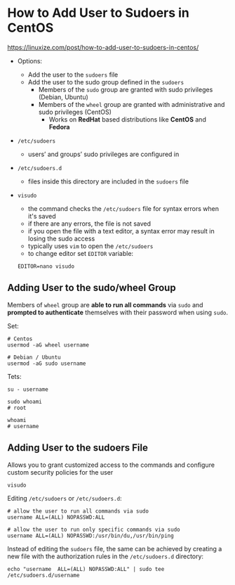
# How to Add User to Sudoers in CentOS

https://linuxize.com/post/how-to-add-user-to-sudoers-in-centos/


- Options:
  - Add the user to the `sudoers` file
  - Add the user to the sudo group defined in the `sudoers`
    - Members of the `sudo` group are granted with sudo privileges (Debian, Ubuntu)
    - Members of the `wheel` group are granted with administrative and sudo privileges (CentOS)
      - Works on **RedHat** based distributions like **CentOS** and **Fedora**


- `/etc/sudoers`
  - users’ and groups’ sudo privileges are configured in  
- `/etc/sudoers.d`
  - files inside this directory are included in the `sudoers` file  
- `visudo`
  - the command checks the `/etc/sudoers` file for syntax errors when it's saved
  - if there are any errors, the file is not saved
  - if you open the file with a text editor, a syntax error may result in losing the sudo access
  - typically uses `vim` to open the `/etc/sudoers`
  - to change editor set `EDITOR` variable:
  ```
  EDITOR=nano visudo
  ```

## Adding User to the sudo/wheel Group

Members of `wheel` group are **able to run all commands** via `sudo` and **prompted to authenticate** themselves with their password when using `sudo`.

Set:
```
# Centos
usermod -aG wheel username

# Debian / Ubuntu
usermod -aG sudo username
```
Tets:
```
su - username

sudo whoami
# root

whoami
# username
```

## Adding User to the sudoers File

Allows you to grant customized access to the commands and configure custom security policies for the user

```
visudo
```
Editing `/etc/sudoers` or `/etc/sudoers.d`:
```
# allow the user to run all commands via sudo
username ALL=(ALL) NOPASSWD:ALL

# allow the user to run only specific commands via sudo
username ALL=(ALL) NOPASSWD:/usr/bin/du,/usr/bin/ping
```

Instead of editing the `sudoers` file, the same can be achieved by creating a new file with the authorization rules in the `/etc/sudoers.d` directory:
```
echo "username  ALL=(ALL) NOPASSWD:ALL" | sudo tee /etc/sudoers.d/username
```
